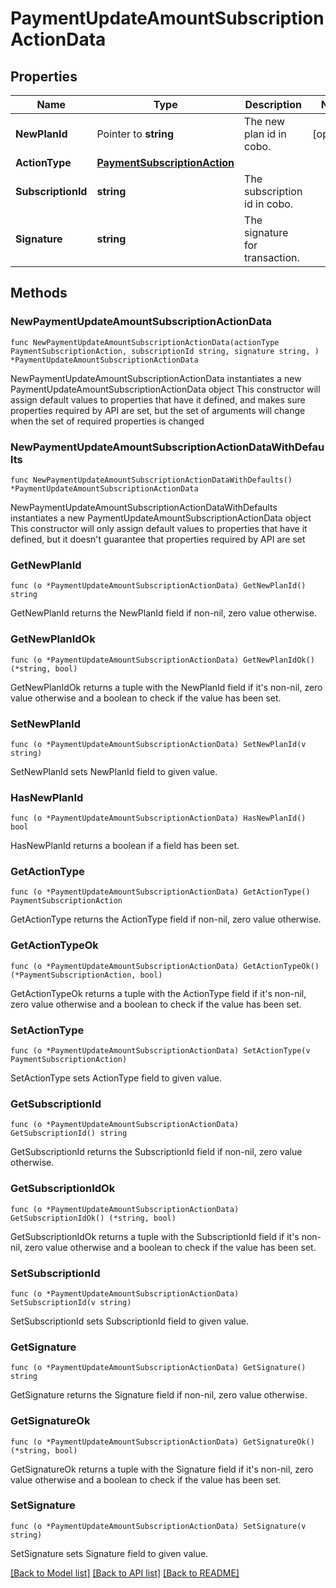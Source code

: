 # PaymentUpdateAmountSubscriptionActionData

## Properties

Name | Type | Description | Notes
------------ | ------------- | ------------- | -------------
**NewPlanId** | Pointer to **string** | The new plan id in cobo. | [optional] 
**ActionType** | [**PaymentSubscriptionAction**](PaymentSubscriptionAction.md) |  | 
**SubscriptionId** | **string** | The subscription id in cobo. | 
**Signature** | **string** | The signature for transaction. | 

## Methods

### NewPaymentUpdateAmountSubscriptionActionData

`func NewPaymentUpdateAmountSubscriptionActionData(actionType PaymentSubscriptionAction, subscriptionId string, signature string, ) *PaymentUpdateAmountSubscriptionActionData`

NewPaymentUpdateAmountSubscriptionActionData instantiates a new PaymentUpdateAmountSubscriptionActionData object
This constructor will assign default values to properties that have it defined,
and makes sure properties required by API are set, but the set of arguments
will change when the set of required properties is changed

### NewPaymentUpdateAmountSubscriptionActionDataWithDefaults

`func NewPaymentUpdateAmountSubscriptionActionDataWithDefaults() *PaymentUpdateAmountSubscriptionActionData`

NewPaymentUpdateAmountSubscriptionActionDataWithDefaults instantiates a new PaymentUpdateAmountSubscriptionActionData object
This constructor will only assign default values to properties that have it defined,
but it doesn't guarantee that properties required by API are set

### GetNewPlanId

`func (o *PaymentUpdateAmountSubscriptionActionData) GetNewPlanId() string`

GetNewPlanId returns the NewPlanId field if non-nil, zero value otherwise.

### GetNewPlanIdOk

`func (o *PaymentUpdateAmountSubscriptionActionData) GetNewPlanIdOk() (*string, bool)`

GetNewPlanIdOk returns a tuple with the NewPlanId field if it's non-nil, zero value otherwise
and a boolean to check if the value has been set.

### SetNewPlanId

`func (o *PaymentUpdateAmountSubscriptionActionData) SetNewPlanId(v string)`

SetNewPlanId sets NewPlanId field to given value.

### HasNewPlanId

`func (o *PaymentUpdateAmountSubscriptionActionData) HasNewPlanId() bool`

HasNewPlanId returns a boolean if a field has been set.

### GetActionType

`func (o *PaymentUpdateAmountSubscriptionActionData) GetActionType() PaymentSubscriptionAction`

GetActionType returns the ActionType field if non-nil, zero value otherwise.

### GetActionTypeOk

`func (o *PaymentUpdateAmountSubscriptionActionData) GetActionTypeOk() (*PaymentSubscriptionAction, bool)`

GetActionTypeOk returns a tuple with the ActionType field if it's non-nil, zero value otherwise
and a boolean to check if the value has been set.

### SetActionType

`func (o *PaymentUpdateAmountSubscriptionActionData) SetActionType(v PaymentSubscriptionAction)`

SetActionType sets ActionType field to given value.


### GetSubscriptionId

`func (o *PaymentUpdateAmountSubscriptionActionData) GetSubscriptionId() string`

GetSubscriptionId returns the SubscriptionId field if non-nil, zero value otherwise.

### GetSubscriptionIdOk

`func (o *PaymentUpdateAmountSubscriptionActionData) GetSubscriptionIdOk() (*string, bool)`

GetSubscriptionIdOk returns a tuple with the SubscriptionId field if it's non-nil, zero value otherwise
and a boolean to check if the value has been set.

### SetSubscriptionId

`func (o *PaymentUpdateAmountSubscriptionActionData) SetSubscriptionId(v string)`

SetSubscriptionId sets SubscriptionId field to given value.


### GetSignature

`func (o *PaymentUpdateAmountSubscriptionActionData) GetSignature() string`

GetSignature returns the Signature field if non-nil, zero value otherwise.

### GetSignatureOk

`func (o *PaymentUpdateAmountSubscriptionActionData) GetSignatureOk() (*string, bool)`

GetSignatureOk returns a tuple with the Signature field if it's non-nil, zero value otherwise
and a boolean to check if the value has been set.

### SetSignature

`func (o *PaymentUpdateAmountSubscriptionActionData) SetSignature(v string)`

SetSignature sets Signature field to given value.



[[Back to Model list]](../README.md#documentation-for-models) [[Back to API list]](../README.md#documentation-for-api-endpoints) [[Back to README]](../README.md)


